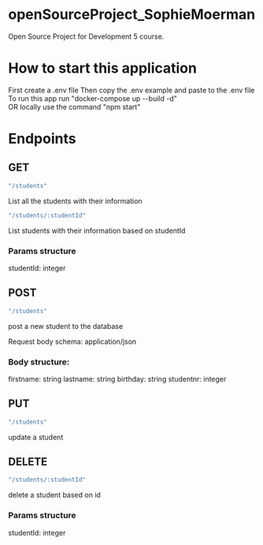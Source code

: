 
# openSourceProject_SophieMoerman
<p >Open Source Project for Development 5 course. <br>
</p>

# How to start this application
<p >First create a .env file Then copy the .env example and paste to the .env file <br>
To run this app run "docker-compose up --build -d" <br>
OR locally use the command "npm start"
</p>

# Endpoints

## GET
```bash
"/students" 
```
List all the students with their information

```bash
"/students/:studentId" 
```
List students with their information based on studentId

### Params structure

studentId: integer


## POST
```bash
"/students" 
```

post a new student to the database

Request body schema: application/json

### Body structure:

firstname: string lastname: string birthday: string studentnr: integer

## PUT
```bash
"/students" 
```
update a student


## DELETE
```bash
"/students/:studentId" 
```
delete a student based on id

### Params structure

studentId: integer

